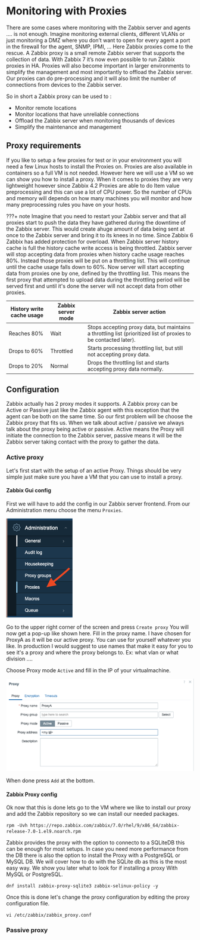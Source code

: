 # Monitoring with Proxies

There are some cases where monitoring with the Zabbix server and agents …. is not enough. 
Imagine monitoring external clients, different VLANs or just monitoring a DMZ where you don’t want to open for every agent a port in the firewall for the agent, SNMP, IPMI, … 
Here Zabbix proxies come to the rescue.
A Zabbix proxy is a small remote Zabbix server that supports the collection of data. With Zabbix 7 it’s now even possible to run Zabbix proxies in HA.
Proxies will also become important in larger environments to simplify the management and most importantly to offload the Zabbix server. Our proxies can do pre-processing and it will also limit the number of connections from devices to the Zabbix server.

So in short a Zabbix proxy can be used to :
- Monitor remote locations
- Monitor locations that have unreliable connections
- Offload the Zabbix server when monitoring thousands of devices
- Simplify the maintenance and management

## Proxy requirements

If you like to setup a few proxies for test or in your environment you will need a few Linux hosts to install the Proxies on. 
Proxies are also available in containers so a full VM is not needed. However here we will use a VM so we can show you how to install a proxy.
When it comes to proxies they are very lightweight however since Zabbix 4.2 Proxies are able to do Item value preprocessing and this can use a lot of CPU power. So the number of CPUs and memory will depends on how many machines you will monitor and how many preprocessing rules you have on your hosts.


???+ note
    Imagine that you need to restart your Zabbix server and that all proxies start to push the data they have gathered during the downtime of the Zabbix server. This would create ahuge amount of data being sent at once to the Zabbix server and bring it to its knees in no time. Since Zabbix 6 Zabbix has added protection for overload. When Zabbix server history cache is full the history cache write access is being throttled. Zabbix server will stop accepting data from proxies when history cache usage reaches 80%. Instead those proxies will be put on a throttling list. This will continue until the cache usage falls down to 60%. Now server will start accepting data from proxies one by one, defined by the throttling list. This means the first proxy that attempted to upload data during the throttling period will be served first and until it's done the server will not accept data from other proxies.

|History write cache usage 	| Zabbix server mode	| Zabbix server action 	|
|----				|----			|----			|
|Reaches 80%			|Wait			|Stops accepting proxy data, but maintains a throttling list (prioritized list of proxies to be contacted later).|
|Drops to 60%			|Throttled		|Starts processing throttling list, but still not accepting proxy data.	|
|Drops to 20%			|Normal			|Drops the throttling list and starts accepting proxy data normally.|


## Configuration

Zabbix actually has 2 proxy modes it supports. A Zabbix proxy can be Active or Passive just like the Zabbix agent with this exception that the agent can be both on the same time.
So our first problem will be choose the Zabbix proxy that fits us. When we talk about active / passive we always talk about the proxy being active or passive.
Active means the Proxy will initiate the connection to the Zabbix server, passive means it will be the Zabbix server taking contact with the proxy to gather the data.


### Active proxy


Let's first start with the setup of an active Proxy.
Things should be very simple just make sure you have a VM that you can use to install a proxy.

#### Zabbix Gui config

First we will have to add the config in our Zabbix server frontend. From our Administration menu choose the menu ```Proxies```.

![menu-proxies](image/menu.png)

Go to the upper right corner of the screen and press ```Create proxy```
You will now get a pop-up like shown here. Fill in the proxy name. I have chosen for ProxyA as it will be our active proxy. You can use for yourself whatever you like. In production I would suggest to use names that make it easy for you to see it's a proxy and where the proxy belongs to. Ex: what vlan or what division ....

Choose Proxy mode ```Active``` and fill in the IP of your virtualmachine.

![proxya](image/proxya-config.png)

When done press ```Add``` at the bottom.


#### Zabbix Proxy config

Ok now that this is done lets go to the VM where we like to install our proxy and add the Zabbix repository so we can install our needed packages.

```
rpm -Uvh https://repo.zabbix.com/zabbix/7.0/rhel/9/x86_64/zabbix-release-7.0-1.el9.noarch.rpm
```

Zabbix provides the proxy with the option to connecto to a SQLiteDB this can be enough for most setups. In case you need more performance from the DB there is also the option to install the Proxy with a PostgreSQL or MySQL DB. We will cover how to do with the SQLite db as this is the most easy way. We show you later what to look for if installing a proxy With MySQL or PostgreSQL.


```
dnf install zabbix-proxy-sqlite3 zabbix-selinux-policy -y
```

Once this is done let's change the proxy configuration by editing the proxy configuration file.

```
vi /etc/zabbix/zabbix_proxy.conf
```







### Passive proxy




